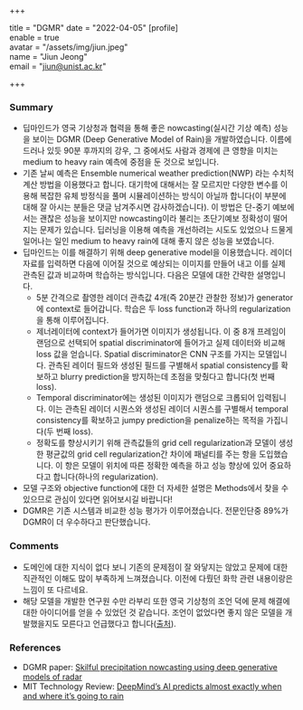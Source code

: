 +++

title = "DGMR"
date = "2022-04-05"
[profile]  
	enable = true  
	avatar = "/assets/img/jiun.jpeg"  
	name = "Jiun Jeong"  
	email = "jiun@unist.ac.kr"

+++

### Summary

- 딥마인드가 영국 기상청과 협력을 통해 좋은 nowcasting(실시간 기상 예측) 성능을 보이는 DGMR (Deep Generative Model of Rain)을 개발하였습니다. 이름에 드러나 있듯 90분 후까지의 강우, 그 중에서도 사람과 경제에 큰 영향을 미치는 medium to heavy rain 예측에 중점을 둔 것으로 보입니다.
- 기존 날씨 예측은 Ensemble numerical weather prediction(NWP) 라는 수치적 계산 방법을 이용했다고 합니다. 대기학에 대해서는 잘 모르지만 다양한 변수를 이용해 복잡한 유체 방정식을 풀며 시뮬레이션하는 방식이 아닐까 합니다(이 부분에 대해 잘 아시는 분들은 댓글 남겨주시면 감사하겠습니다). 이 방법은 단-중기 예보에서는 괜찮은 성능을 보이지만 nowcasting이라 불리는 초단기예보 정확성이 떨어지는 문제가 있습니다. 딥러닝을 이용해 예측을 개선하려는 시도도 있었으나 드물게 일어나는 일인 medium to heavy rain에 대해 좋지 않은 성능을 보였습니다.
- 딥마인드는 이를 해결하기 위해 deep generative model을 이용했습니다. 레이더 자료를 입력하면 다음에 이어질 것으로 예상되는 이미지를 만들어 내고 이를 실제 관측된 값과 비교하며 학습하는 방식입니다. 다음은 모델에 대한 간략한 설명입니다.
  - 5분 간격으로 촬영한 레이더 관측값 4개(즉 20분간 관찰한 정보)가 generator에 context로 들어갑니다. 학습은 두 loss function과 하나의 regularization을 통해 이루어집니다.
  - 제너레이터에 context가 들어가면 이미지가 생성됩니다. 이 중 8개 프레임이 랜덤으로 선택되어 spatial discriminator에 들어가고 실제 데이터와 비교해 loss 값을 얻습니다. Spatial discriminator은 CNN 구조를 가지는 모델입니다. 관측된 레이더 필드와 생성된 필드를 구별해서 spatial consistency를 확보하고 blurry prediction을 방지하는데 초점을 맞췄다고 합니다(첫 번째 loss).
  - Temporal discriminator에는 생성된 이미지가 랜덤으로 크롭되어 입력됩니다. 이는 관측된 레이더 시퀀스와 생성된 레이더 시퀀스를 구별해서 temporal consistency를 확보하고 jumpy prediction을 penalize하는 목적을 가집니다(두 번째 loss).
  - 정확도를 향상시키기 위해  관측값들의 grid cell regularization과 모델이 생성한 평균값의 grid cell regularization간 차이에 패널티를 주는 항을 도입했습니다. 이 항은 모델이 위치에 따른 정확한 예측을 하고 성능 향상에 있어 중요하다고 합니다(하나의 regularization).
- 모델 구조와 objective function에 대한 더 자세한 설명은 Methods에서 찾을 수 있으므로 관심이 있다면 읽어보시길 바랍니다!
- DGMR은 기존 시스템과 비교한 성능 평가가 이루어졌습니다. 전문인단중 89%가 DGMR이 더 우수하다고 판단했습니다.

### Comments

- 도메인에 대한 지식이 없다 보니 기존의 문제점이 잘 와닿지는 않았고 문제에 대한 직관적인 이해도 많이 부족하게 느껴졌습니다. 이전에 다뤘던 화학 관련 내용이랑은 느낌이 또 다르네요.
- 해당 모델을 개발한 연구원 수만 라부리 또한 영국 기상청의 조언 덕에 문제 해결에 대한 아이디어를 얻을 수 있었던 것 같습니다. 조언이 없었다면 좋지 않은 모델을 개발했을지도 모른다고 언급했다고 합니다([출처](https://www.technologyreview.com/2021/09/29/1036331/deepminds-ai-predicts-almost-exactly-when-and-where-its-going-to-rain/)).

### References

- DGMR paper: [Skilful precipitation nowcasting using deep generative models of radar](https://www.nature.com/articles/s41586-021-03854-z)
- MIT Technology Review: [DeepMind’s AI predicts almost exactly when and where it’s going to rain](https://www.technologyreview.com/2021/09/29/1036331/deepminds-ai-predicts-almost-exactly-when-and-where-its-going-to-rain/)